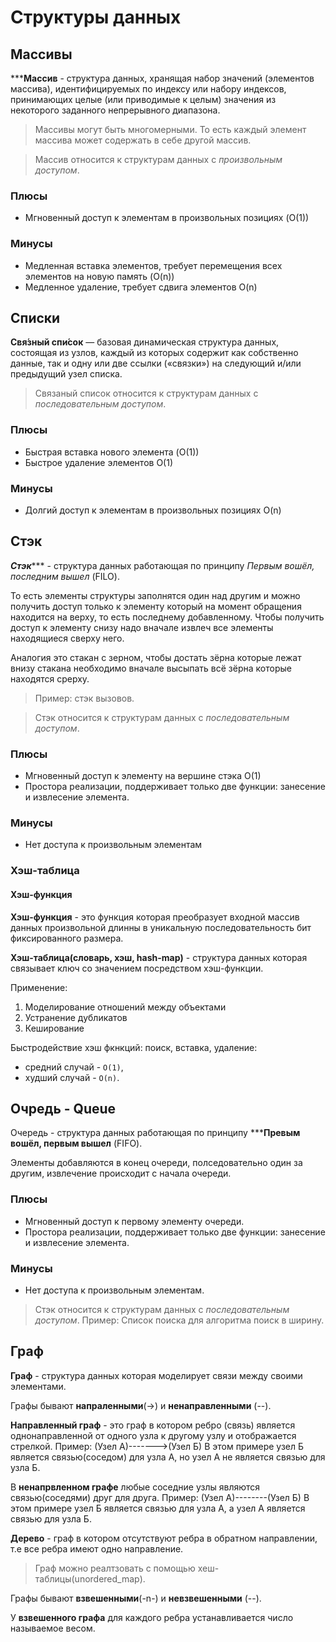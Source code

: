 # Структуры данных

## Массивы

*****Массив** -  структура данных, хранящая набор значений (элементов массива), идентифицируемых
по индексу или набору индексов, принимающих целые (или приводимые к целым) значения из
некоторого заданного непрерывного диапазона.

> Массивы могут быть многомерными. То есть каждый элемент массива может содержать в себе
другой массив.

> Массив относится к структурам данных с *произвольным доступом*.

### Плюсы

+ Мгновенный доступ к элементам в произвольных позициях (O(1))

### Минусы

- Медленная вставка элементов, требует перемещения всех элементов на новую память (O(n))
- Медленное удаление, требует сдвига элементов O(n)

## Списки

**Свя́зный спи́сок** — базовая динамическая структура данных, состоящая из узлов,
каждый из которых содержит как собственно данные, так и одну или две ссылки («связки»)
на следующий и/или предыдущий узел списка.

> Связаный список относится к структурам данных с *последовательным доступом*.

### Плюсы

+ Быстрая вставка нового элемента (O(1))
+ Быстрое удаление элементов O(1)

### Минусы

- Долгий доступ к элементам в произвольных позициях O(n)

## Стэк

*****Стэк******** - структура данных работающая по принципу *Первым вошёл, последним вышел* (FILO).

То есть элементы структуры заполнятся один над другим и можно получить доступ только
к элементу который на момент обращения находится на верху, то есть последнему добавленному.
Чтобы получить доступ к элементу снизу надо вначале извлеч все элементы
находящиеся сверху него.

Аналогия это стакан с зерном, чтобы достать зёрна которые лежат
внизу стакана необходимо вначале высыпать всё зёрна которые находятся срерху.

> Пример: стэк вызовов.

> Стэк относится к структурам данных с *последовательным доступом*.

### Плюсы

+ Мгновенный доступ к элементу на вершине стэка O(1)
+ Простора реализации, поддерживает только две функции: занесение и извлесение элемента.

### Минусы

- Нет доступа к произвольным элементам


### Хэш-таблица

#### Хэш-функция

**Хэш-функция** - это функция которая преобразует входной массив данных произвольной длинны
в уникальную последовательность бит фиксированного размера.

**Хэш-таблица(словарь, хэш, hash-map)** - структура данных которая связывает ключ со значением
посредством хэш-функции.

Применение:
1. Моделирование отношений между объектами
1. Устранение дубликатов
1. Кеширование

Быстродействие хэш фкнкций:
поиск, вставка, удаление:
- средний случай - `O(1)`,
- худший случай - `O(n)`.

## Очредь - Queue

Очередь - структура данных работающая по принципу *****Превым вошёл, первым вышел** (FIFO).

Элементы добавляются в конец очереди, полседовательно один за другим, извлечение происходит с
начала очереди.

### Плюсы

+ Мгновенный доступ к первому элементу очереди.
+ Простора реализации, поддерживает только две функции: занесение и извлесение элемента.

### Минусы

- Нет доступа к произвольным элементам.

> Стэк относится к структурам данных с *последовательным доступом*.
> Пример: Список поиска для алгоритма поиск в ширину.

## Граф

**Граф** - структура данных которая моделирует связи между своими элементами.

Графы бывают **напраленными**(->) и **ненаправленными** (--).

**Направленный граф** - это граф в котором ребро (связь) является однонаправленной от одного узла к
другому узлу и отображается стрелкой.
Пример: (Узел А)------->(Узел Б)
В этом примере узел Б является связью(соседом) для узла А, но узел А не является связью для узла Б.

В **ненапрвленном графе** любые соседние узлы являются связью(соседями) друг для друга.
Пример: (Узел А)--------(Узел Б)
В этом примере узел Б является связью для узла А, а узел А является связью для узла Б.

**Дерево** - граф в котором отсутствуют ребра в обратном направлении,
т.е все ребра имеют одно направление.

> Граф можно реалтзовать с помощью хеш-таблицы(unordered_map).

Графы бывают **взвешенными**(-n-) и **невзвешенными** (--).

У **взвешенного графа** для каждого ребра устанавливается число называемое весом.
